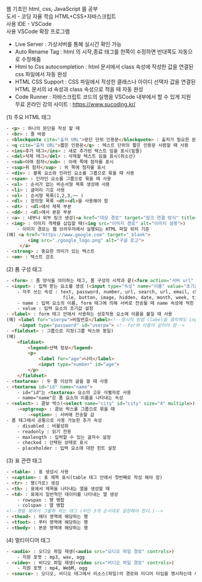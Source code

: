 웹 기초인 html, css, JavaScript 를 공부  
도서 - 코딩 자율 학습 HTML+CSS+자바스크립트  
사용 IDE - VSCode  
사용 VSCode 확장 프로그램  
- Live Server : 가상서버를 통해 실시간 확인 가능
- Auto Rename Tag : html 의 시작,종료 태그를 한쪽이 수정하면 반대쪽도 자동으로 수정해줌
- Html to Css autocompletion : html 문서에서 class 속성에 작성한 값을 연결된 css 파일에서 자동 완성
- HTML CSS Support : CSS 파일에서 작성한 클래스나 아이디 선택자 값을 연결된 HTML 문서의 id 속성과 class 속성으로 적을 때 자동 완성
- Code Runner : 자바스크립트 코드의 실행을 VSCode 내부에서 할 수 있게 지원  
무료 온라인 강의 사이트 : https://www.sucoding.kr/

(1) 주요 HTML 태그  
```html
- <p> : 하나의 문단을 작성 할 때
- <br> : 줄 바꿈
- <blockquote cite="출처 URL">문단 단위 인용문</blockquote> : 출처가 필요한 문단 단위 인용문에 사용
- <q cite="출처 URL">짧은 인용문</q> : 텍스트 단위의 짧은 인용문 사용할 때 사용
- <ins>추가 태그</ins> : 새로 추가된 텍스트 임을 표시(밑줄)
- <del>삭제 태그</del> : 삭제할 텍스트 임을 표시(취소선)
- <sub>아래 첨자</sub> : 아래 쪽에 첨자를 표시
- <sup>위 첨자</sup> : 위 쪽에 첨자를 표시
- <div> : 블록 요소와 인라인 요소를 그룹으로 묶을 때 사용
- <span> : 인라인 요소를 그룹으로 묶을 때 사용
- <ul> : 순서가 없는 비순서형 목록 생성에 사용
- <li> : 글머리 기호 사용
- <ol> : 순서형 목록(1,2,3,~~ )
- <dl> : 정의형 목록 <dt><dl>을 사용해야 함
- <dt> : <dl>에서 제목 부분
- <dd> : <dl>에서 본문 부분
- <a> : 내부나 외부 링크 생성(<a href="대상 경로" target="링크 연결 방식" title="링크 설명">)
- <img> : 이미지 객체를 삽입할 때(<img src="이미지 경로" alt="이미지 설명">)
    - 이미지 경로는 웹 브라우저에서 실행되는 HTML 파일 위치 기준
(예) <a href="https://www.google.com" target="_blank">
        <img src="./google_logo.png" alt="구글 로고">
     </a>
- <strong> : 중요한 의미가 있는 텍스트
- <em> : 텍스트 강조
```
(2) 폼 구성 태그
```html
- <form> : 폼 양식을 의미하는 태그, 폼 구성의 시작과 끝(<form action="서버 url" method="get 또는 post"></form>)
- <input> : 입력 받는 요소를 생성 (<input type="속성" name="이름" value="초기값">)
    - 자주 쓰는 속성 : text, password, number, url, search, url, email, checkbox, radio, 
                     file, button, image, hidden, date, month, week, time, color, submit, reset
    - name : 입력 요소의 이름, form 태그에 의해 서버로 전송될 때 name 속성에 적힌 값이 이름으로 저장
    - value : 입력 요소의 초기값 설정
- <label> : form 태그 안에서 사용하는 상호작용 요소에 이름을 붙일 때 사용
(예) <label for="userpw">비밀번호</label><!--명시적 방법 (label을 클릭해도 input에 커서 이동)-->
     <input type="password" id="userpw"> <!--for와 이름이 같아야 함-->
- <fieldset> : 그룹으로 지정(그룹 박스와 동일)
(예) 
    <fieldset>       
        <legend>선택 정보</legend>
        <p>
            <label for="age">나이</label>
            <input type="number" id="age">
        </p>
    </fieldset>
- <textarea> : 두 줄 이상의 글을 쓸 때 사용
- <textarea id="id" name="name">
    - id="id"는 <textarea> 요소의 고유 식별자로 사용
    - name="name"은 폼 요소의 이름을 나타내는 속성
- <select> : 콤보 박스(<select name="city" id="city" size="4" multiple>)<!--4개씩 표시, 다중 선택-->
    -<optgroup> : 콤보 박스를 그룹으로 묶을 때 
        -<option> : 서버에 전송할 값
- 폼 태그에서 공통으로 사용 가능한 추가 속성
    - disabled : 비활성화
    - readonly : 읽기 전용
    - maxlength : 입력할 수 있는 글자수 설정
    - checked : 선택된 상태로 표시
    - placeholder : 입력 요소에 대한 힌트 설정
```
(3) 표 관련 태그
```html
- <table> : 표 생성시 사용
- <caption> : 표 제목 표시(table 태그 안에서 첫번째로 작성 해야 함)
- <tr> : 행(가로) 생성
- <th> : 표에서 제목을 나타내는 열을 생성할 때
- <td> : 표에서 일반적인 데이터를 나타내는 열 생성
    - rowspan : 행 병합
    - colspan : 열 병합
<!--행을 묶여서 그룹화 하는 태그 (하단 3개 순서대로 설정해야 한다.)-->
- <thead> : 헤더 영역에 해당하는 행
- <tfoot> : 푸터 영역에 해당하는 행
- <tbody> : 본문 영역에 해당하는 행
```
(4) 멀티미디어 태그
```html
- <audio> : 오디오 파일 재생(<audio src="오디오 파일 경로" controls>)
    - 지원 포멧 : mp3, wav, ogg
- <video> : 비디오 파일 재생(<video src="비디오 파일 경로" controls>)
    - 지원 포멧 : mp4, WebM, ogg
- <source> : 오디오, 비디오 태그에서 리소스(파일)의 경로와 미디어 타입을 명시하는데 사용
```